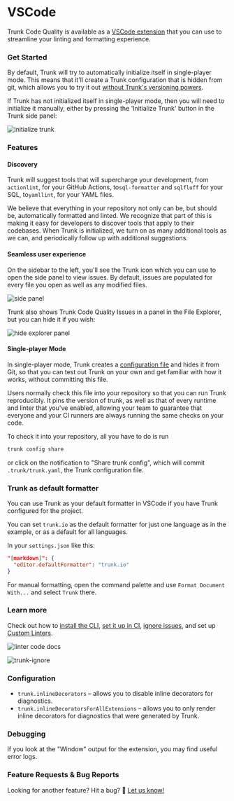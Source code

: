 # VSCode

Trunk Code Quality is available as a [VSCode extension](https://marketplace.visualstudio.com/items?itemName=trunk.io) that you can use to streamline your linting and formatting experience.

### Get Started

By default, Trunk will try to automatically initialize itself in single-player mode. This means that it'll create a Trunk configuration that is hidden from git, which allows you to try it out [without Trunk's versioning powers](vscode.md#single-player-mode).

If Trunk has not initialized itself in single-player mode, then you will need to initialize it manually, either by pressing the 'Initialize Trunk' button in the Trunk side panel:

![initialize trunk](https://static.trunk.io/assets/vscode_init_trunk.png)

### Features

#### Discovery

Trunk will suggest tools that will supercharge your development, from `actionlint`, for your GitHub Actions, to`sql-formatter` and `sqlfluff` for your SQL, to`yamllint`, for your YAML files.

We believe that everything in your repository not only can be, but should be, automatically formatted and linted. We recognize that part of this is making it easy for developers to discover tools that apply to their codebases. When Trunk is initialized, we turn on as many additional tools as we can, and periodically follow up with additional suggestions.

#### Seamless user experience

On the sidebar to the left, you'll see the Trunk icon which you can use to open the side panel to view issues. By default, issues are populated for every file you open as well as any modified files.

![side panel](https://static.trunk.io/assets/vscode_side_panel.png)

Trunk also shows Trunk Code Quality Issues in a panel in the File Explorer, but you can hide it if you wish:

![hide explorer panel](https://static.trunk.io/assets/vscode_hide_explorer_panel.jpg)

#### Single-player Mode

In single-player mode, Trunk creates a [configuration file](../linters/configure-linters.md) and hides it from Git, so that you can test out Trunk on your own and get familiar with how it works, without committing this file.

Users normally check this file into your repository so that you can run Trunk reproducibly. It pins the version of trunk, as well as that of every runtime and linter that you've enabled, allowing your team to guarantee that everyone and your CI runners are always running the same checks on your code.

To check it into your repository, all you have to do is run

```bash
trunk config share
```

or click on the notification to "Share trunk config", which will commit `.trunk/trunk.yaml`, the Trunk configuration file.

### Trunk as default formatter

You can use Trunk as your default formatter in VSCode if you have Trunk configured for the project.

You can set `trunk.io` as the default formatter for just one language as in the example, or as a default for all languages.

In your `settings.json` like this:

```json
"[markdown]": {
  "editor.defaultFormatter": "trunk.io"
}
```

For manual formatting, open the command palette and use `Format Document With...` and select `Trunk` there.

### Learn more

Check out how to [install the CLI](../setup-and-installation/), [set it up in CI](../setup-and-installation/initialize-trunk.md), [ignore issues](../linters/ignoring-issues-and-files.md), and set up [Custom Linters](../linters/custom-linters.md).

![linter code docs](https://static.trunk.io/assets/vscode_doc_links.png)

![trunk-ignore](https://static.trunk.io/assets/vscode_ignore_issue.gif)

### Configuration

* `trunk.inlineDecorators` – allows you to disable inline decorators for diagnostics.
* `trunk.inlineDecoratorsForAllExtensions` – allows you to only render inline decorators for diagnostics that were generated by Trunk.

### Debugging

If you look at the "Window" output for the extension, you may find useful error logs.

### Feature Requests & Bug Reports

Looking for another feature? Hit a bug? 🐛 [Let us know!](https://slack.trunk.io/)

